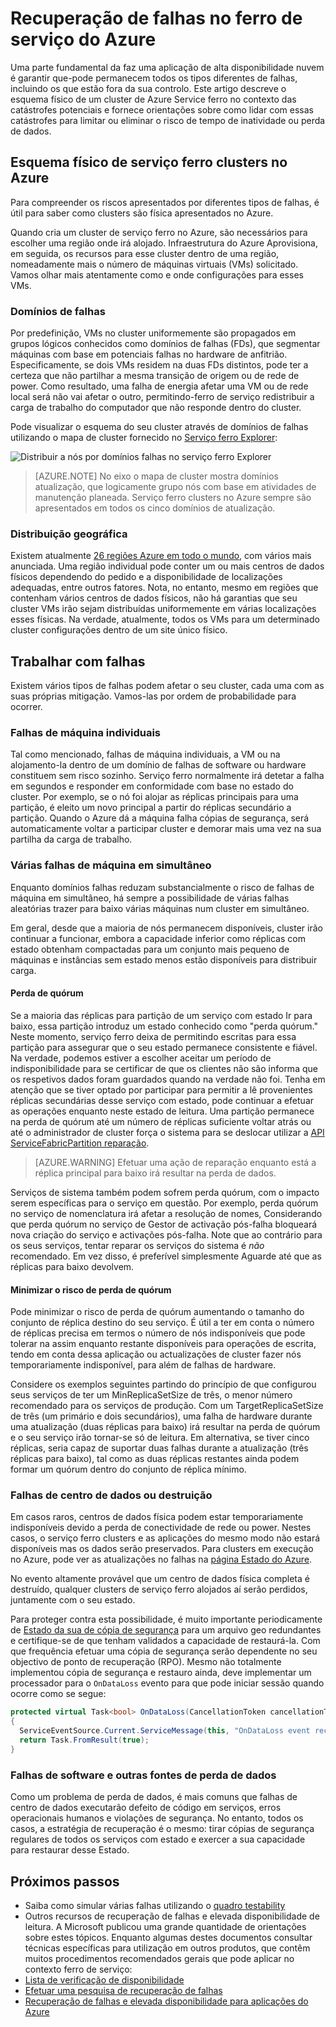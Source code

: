 <properties
   pageTitle="Recuperação de falhas de serviço ferro Azure | Microsoft Azure"
   description="Azure Service ferro oferece as funcionalidades necessárias para lidar com todos os tipos de catástrofes. Este artigo descreve os tipos de catástrofes que podem ocorrer e como lidar com os mesmos."
   services="service-fabric"
   documentationCenter=".net"
   authors="seanmck"
   manager="timlt"
   editor=""/>

<tags
   ms.service="service-fabric"
   ms.devlang="dotNet"
   ms.topic="article"
   ms.tgt_pltfrm="NA"
   ms.workload="NA"
   ms.date="08/10/2016"
   ms.author="seanmck"/>

# <a name="disaster-recovery-in-azure-service-fabric"></a>Recuperação de falhas no ferro de serviço do Azure

Uma parte fundamental da faz uma aplicação de alta disponibilidade nuvem é garantir que-pode permanecem todos os tipos diferentes de falhas, incluindo os que estão fora da sua controlo. Este artigo descreve o esquema físico de um cluster de Azure Service ferro no contexto das catástrofes potenciais e fornece orientações sobre como lidar com essas catástrofes para limitar ou eliminar o risco de tempo de inatividade ou perda de dados.

## <a name="physical-layout-of-service-fabric-clusters-in-azure"></a>Esquema físico de serviço ferro clusters no Azure

Para compreender os riscos apresentados por diferentes tipos de falhas, é útil para saber como clusters são física apresentados no Azure.

Quando cria um cluster de serviço ferro no Azure, são necessários para escolher uma região onde irá alojado. Infraestrutura do Azure Aprovisiona, em seguida, os recursos para esse cluster dentro de uma região, nomeadamente mais o número de máquinas virtuais (VMs) solicitado. Vamos olhar mais atentamente como e onde configurações para esses VMs.

### <a name="fault-domains"></a>Domínios de falhas

Por predefinição, VMs no cluster uniformemente são propagados em grupos lógicos conhecidos como domínios de falhas (FDs), que segmentar máquinas com base em potenciais falhas no hardware de anfitrião. Especificamente, se dois VMs residem na duas FDs distintos, pode ter a certeza que não partilhar a mesma transição de origem ou de rede de power. Como resultado, uma falha de energia afetar uma VM ou de rede local será não vai afetar o outro, permitindo-ferro de serviço redistribuir a carga de trabalho do computador que não responde dentro do cluster.

Pode visualizar o esquema do seu cluster através de domínios de falhas utilizando o mapa de cluster fornecido no [Serviço ferro Explorer](service-fabric-visualizing-your-cluster.md):

![Distribuir a nós por domínios falhas no serviço ferro Explorer][sfx-cluster-map]

>[AZURE.NOTE] No eixo o mapa de cluster mostra domínios atualização, que logicamente grupo nós com base em atividades de manutenção planeada. Serviço ferro clusters no Azure sempre são apresentados em todos os cinco domínios de atualização.

### <a name="geographic-distribution"></a>Distribuição geográfica

Existem atualmente [26 regiões Azure em todo o mundo][azure-regions], com vários mais anunciada. Uma região individual pode conter um ou mais centros de dados físicos dependendo do pedido e a disponibilidade de localizações adequadas, entre outros fatores. Nota, no entanto, mesmo em regiões que contenham vários centros de dados físicos, não há garantias que seu cluster VMs irão sejam distribuídas uniformemente em várias localizações esses físicas. Na verdade, atualmente, todos os VMs para um determinado cluster configurações dentro de um site único físico.

## <a name="dealing-with-failures"></a>Trabalhar com falhas

Existem vários tipos de falhas podem afetar o seu cluster, cada uma com as suas próprias mitigação. Vamos-las por ordem de probabilidade para ocorrer.

### <a name="individual-machine-failures"></a>Falhas de máquina individuais

Tal como mencionado, falhas de máquina individuais, a VM ou na alojamento-la dentro de um domínio de falhas de software ou hardware constituem sem risco sozinho. Serviço ferro normalmente irá detetar a falha em segundos e responder em conformidade com base no estado do cluster. Por exemplo, se o nó foi alojar as réplicas principais para uma partição, é eleito um novo principal a partir do réplicas secundário a partição. Quando o Azure dá a máquina falha cópias de segurança, será automaticamente voltar a participar cluster e demorar mais uma vez na sua partilha da carga de trabalho.

### <a name="multiple-concurrent-machine-failures"></a>Várias falhas de máquina em simultâneo

Enquanto domínios falhas reduzam substancialmente o risco de falhas de máquina em simultâneo, há sempre a possibilidade de várias falhas aleatórias trazer para baixo várias máquinas num cluster em simultâneo.

Em geral, desde que a maioria de nós permanecem disponíveis, cluster irão continuar a funcionar, embora a capacidade inferior como réplicas com estado obtenham compactadas para um conjunto mais pequeno de máquinas e instâncias sem estado menos estão disponíveis para distribuir carga.

#### <a name="quorum-loss"></a>Perda de quórum

Se a maioria das réplicas para partição de um serviço com estado Ir para baixo, essa partição introduz um estado conhecido como "perda quórum." Neste momento, serviço ferro deixa de permitindo escritas para essa partição para assegurar que o seu estado permanece consistente e fiável. Na verdade, podemos estiver a escolher aceitar um período de indisponibilidade para se certificar de que os clientes não são informa que os respetivos dados foram guardados quando na verdade não foi. Tenha em atenção que se tiver optado por participar para permitir a lê provenientes réplicas secundárias desse serviço com estado, pode continuar a efetuar as operações enquanto neste estado de leitura. Uma partição permanece na perda de quórum até um número de réplicas suficiente voltar atrás ou até o administrador de cluster força o sistema para se deslocar utilizar a [API ServiceFabricPartition reparação][repair-partition-ps].

>[AZURE.WARNING] Efetuar uma ação de reparação enquanto está a réplica principal para baixo irá resultar na perda de dados.

Serviços de sistema também podem sofrem perda quórum, com o impacto serem específicas para o serviço em questão. Por exemplo, perda quórum no serviço de nomenclatura irá afetar a resolução de nomes, Considerando que perda quórum no serviço de Gestor de activação pós-falha bloqueará nova criação do serviço e activações pós-falha. Note que ao contrário para os seus serviços, tentar reparar os serviços do sistema é *não* recomendado. Em vez disso, é preferível simplesmente Aguarde até que as réplicas para baixo devolvem.

#### <a name="minimizing-the-risk-of-quorum-loss"></a>Minimizar o risco de perda de quórum

Pode minimizar o risco de perda de quórum aumentando o tamanho do conjunto de réplica destino do seu serviço. É útil a ter em conta o número de réplicas precisa em termos o número de nós indisponíveis que pode tolerar na assim enquanto restante disponíveis para operações de escrita, tendo em conta dessa aplicação ou actualizações de cluster fazer nós temporariamente indisponível, para além de falhas de hardware.

Considere os exemplos seguintes partindo do princípio de que configurou seus serviços de ter um MinReplicaSetSize de três, o menor número recomendado para os serviços de produção. Com um TargetReplicaSetSize de três (um primário e dois secundários), uma falha de hardware durante uma atualização (duas réplicas para baixo) irá resultar na perda de quórum e o seu serviço irão tornar-se só de leitura. Em alternativa, se tiver cinco réplicas, seria capaz de suportar duas falhas durante a atualização (três réplicas para baixo), tal como as duas réplicas restantes ainda podem formar um quórum dentro do conjunto de réplica mínimo.

### <a name="data-center-outages-or-destruction"></a>Falhas de centro de dados ou destruição

Em casos raros, centros de dados física podem estar temporariamente indisponíveis devido a perda de conectividade de rede ou power. Nestes casos, o serviço ferro clusters e as aplicações do mesmo modo não estará disponíveis mas os dados serão preservados. Para clusters em execução no Azure, pode ver as atualizações no falhas na [página Estado do Azure][azure-status-dashboard].

No evento altamente provável que um centro de dados física completa é destruído, qualquer clusters de serviço ferro alojados aí serão perdidos, juntamente com o seu estado.

Para proteger contra esta possibilidade, é muito importante periodicamente de [Estado da sua de cópia de segurança](service-fabric-reliable-services-backup-restore.md) para um arquivo geo redundantes e certifique-se de que tenham validados a capacidade de restaurá-la. Com que frequência efetuar uma cópia de segurança serão dependente no seu objectivo de ponto de recuperação (RPO). Mesmo não totalmente implementou cópia de segurança e restauro ainda, deve implementar um processador para o `OnDataLoss` evento para que pode iniciar sessão quando ocorre como se segue:

```c#
protected virtual Task<bool> OnDataLoss(CancellationToken cancellationToken)
{
  ServiceEventSource.Current.ServiceMessage(this, "OnDataLoss event received.");
  return Task.FromResult(true);
}
```


### <a name="software-failures-and-other-sources-of-data-loss"></a>Falhas de software e outras fontes de perda de dados

Como um problema de perda de dados, é mais comuns que falhas de centro de dados executarão defeito de código em serviços, erros operacionais humanos e violações de segurança. No entanto, todos os casos, a estratégia de recuperação é o mesmo: tirar cópias de segurança regulares de todos os serviços com estado e exercer a sua capacidade para restaurar desse Estado.

## <a name="next-steps"></a>Próximos passos

- Saiba como simular várias falhas utilizando o [quadro testability](service-fabric-testability-overview.md)
- Outros recursos de recuperação de falhas e elevada disponibilidade de leitura. A Microsoft publicou uma grande quantidade de orientações sobre estes tópicos. Enquanto algumas destes documentos consultar técnicas específicas para utilização em outros produtos, que contêm muitos procedimentos recomendados gerais que pode aplicar no contexto ferro de serviço:
 - [Lista de verificação de disponibilidade](../best-practices-availability-checklist.md)
 - [Efetuar uma pesquisa de recuperação de falhas](../sql-database/sql-database-disaster-recovery-drills.md)
 - [Recuperação de falhas e elevada disponibilidade para aplicações do Azure][dr-ha-guide]


<!-- External links -->

[repair-partition-ps]: https://msdn.microsoft.com/library/mt163522.aspx
[azure-status-dashboard]:https://azure.microsoft.com/status/
[azure-regions]: https://azure.microsoft.com/regions/
[dr-ha-guide]: https://msdn.microsoft.com/library/azure/dn251004.aspx


<!-- Images -->

[sfx-cluster-map]: ./media/service-fabric-disaster-recovery/sfx-clustermap.png
